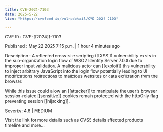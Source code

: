 ```yaml
---
title: CVE-2024-7103
date: 2025-5-22
lien: "https://cvefeed.io/vuln/detail/CVE-2024-7103"

---
```


CVE ID : CVE-[[2024]]-7103

Published :  May 22
2025
7:15 p.m. | 1 hour
4 minutes ago

Description : A reflected cross-site scripting ([[XSS]]) vulnerability exists in the sub-organization login flow of WSO2 Identity Server 7.0.0 due to improper input validation. A malicious actor can [[exploit]] this vulnerability to inject arbitrary JavaScript into the login flow
potentially leading to UI modifications
redirections to malicious websites
or data exfiltration from the browser.

While this issue could allow an [[attacker]] to manipulate the user’s browser
session-related [[sensitive]] cookies remain protected with the httpOnly flag
preventing session [[hijacking]].

Severity: 4.6 | MEDIUM

Visit the link for more details
such as CVSS details
affected products
timeline
and more...
